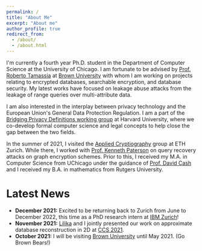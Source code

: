 ```yaml
---
permalink: /
title: "About Me"
excerpt: "About me"
author_profile: true
redirect_from: 
  - /about/
  - /about.html
---
```


I'm currently a fourth year Ph.D. student in the Department of Computer Science at the University of Chicago. I am fortunate to be advised by [Prof. Roberto Tamassia](https://www.tamassia.net/) at [Brown University](https://cs.brown.edu) with whom I am working on projects relating to encrypted databases, searchable encryption, and database security. My latest works have focused on leakage abuse attacks from the leakage of range queries over multi-attribute data. 

I am also interested in the interplay between privacy technology and the European Union's General Data Protection Regulation. I am a part of the [Bridging Privacy Definitions working group](https://privacytools.seas.harvard.edu/bridging-privacy-definitions) at Harvard University, where we co-develop formal computer science and legal concepts to help close the gap between the two fields.

In the summer of 2021, I visited the [Applied Cryptiography](https://appliedcrypto.ethz.ch/) group at ETH Zurich. While there, I worked with [Prof. Kenneth Paterson](https://inf.ethz.ch/people/person-detail.paterson.html) on query recovery attacks on graph encryption schemes. Prior to this, I received my M.A. in Computer Science from UChicago under the guidance of [Prof. David Cash](https://people.cs.uchicago.edu/~davidcash/) and I received my B.A. in mathematics from Rutgers University.


Latest News
========

* **December 2021:** Excited to be returning back to Zurich from June to December 2022, this time as a PhD research intern at [IBM Zurich](https://www.zurich.ibm.com/)!
* **November 2021:** [Lilika](https://markatou.github.io/) and I jointly presented our work on approximate database reconstruction in 2D at [CCS 2021](https://www.sigsac.org/ccs/CCS2021/).
* **October 2021:** I will be visiting [Brown University](https://cs.brown.edu) until May 2021. (Go Brown Bears!)


